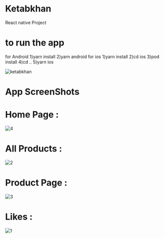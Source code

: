 # Ketabkhan
React native Project

# to run the app
for Android
1)yarn install
2)yarn android
for ios
1)yarn install
2)cd ios
3)pod install
4)cd ..
5)yarn ios

![ketabkhan](https://user-images.githubusercontent.com/48021528/118282062-20744a00-b4e3-11eb-9d92-704d16de6faa.gif)

# App ScreenShots

# Home Page : 

![4](https://user-images.githubusercontent.com/48021528/118283453-9f1db700-b4e4-11eb-8b1b-2118ed7c6310.jpeg)

# All Products : 

![2](https://user-images.githubusercontent.com/48021528/118283412-94632200-b4e4-11eb-9bb2-e48b5330b625.jpeg)

# Product Page : 

![3](https://user-images.githubusercontent.com/48021528/118283424-962ce580-b4e4-11eb-92d1-ccb9a3861292.jpeg)

# Likes : 

![1](https://user-images.githubusercontent.com/48021528/118283576-c4aac080-b4e4-11eb-8d36-e704d02c0ea9.jpeg)
